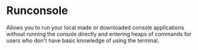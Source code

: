 # Runconsole

Allows you to run your local made or downloaded console applications without running the console directly and entering heaps of commands for users who don't have basic knowledge of using the terminal.
